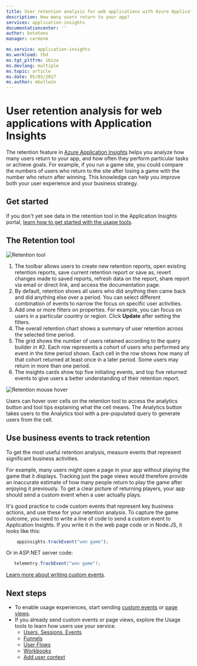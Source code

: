 ```yaml
---
title: User retention analysis for web applications with Azure Application Insights | Microsoft docs
description: How many users return to your app?
services: application-insights
documentationcenter: ''
author: botatoes
manager: carmonm

ms.service: application-insights
ms.workload: tbd
ms.tgt_pltfrm: ibiza
ms.devlang: multiple
ms.topic: article
ms.date: 05/03/2017
ms.author: mbullwin
---
```


# User retention analysis for web applications with Application Insights

The retention feature in [Azure Application Insights](app-insights-overview.md) helps you analyze how many users return to your app, and how often they perform particular tasks or achieve goals. For example, if you run a game site, you could compare the numbers of users who return to the site after losing a game with the number who return after winning. This knowledge can help you improve both your user experience and your business strategy.

## Get started

If you don't yet see data in the retention tool in the Application Insights portal, [learn how to get started with the usage tools](app-insights-usage-overview.md).

## The Retention tool

![Retention tool](./media/app-insights-usage-retention/retention.png)

1. The toolbar allows users to create new retention reports, open existing retention reports, save current retention report or save as, revert changes made to saved reports, refresh data on the report, share report via email or direct link, and access the documentation page. 
2. By default, retention shows all users who did anything then came back and did anything else over a period. You can select different combination of events to narrow the focus on specific user activities.
3. Add one or more filters on properties. For example, you can focus on users in a particular country or region. Click **Update** after setting the filters. 
4. The overall retention chart shows a summary of user retention across the selected time period. 
5. The grid shows the number of users retained according to the query builder in #2. Each row represents a cohort of users who performed any event in the time period shown. Each cell in the row shows how many of that cohort returned at least once in a later period. Some users may return in more than one period. 
6. The insights cards show top five initiating events, and top five returned events to give users a better understanding of their retention report. 

![Retention mouse hover](./media/app-insights-usage-retention/hover.png)

Users can hover over cells on the retention tool to access the analytics button and tool tips explaining what the cell means. The Analytics button takes users to the Analytics tool with a pre-populated query to generate users from the cell. 

## Use business events to track retention

To get the most useful retention analysis, measure events that represent significant business activities. 

For example, many users might open a page in your app without playing the game that it displays. Tracking just the page views would therefore provide an inaccurate estimate of how many people return to play the game after enjoying it previously. To get a clear picture of returning players, your app should send a custom event when a user actually plays.  

It's good practice to code custom events that represent key business actions, and use these for your retention analysis. To capture the game outcome, you need to write a line of code to send a custom event to Application Insights. If you write it in the web page code or in Node.JS, it looks like this:

```JavaScript
    appinsights.trackEvent("won game");
```

Or in ASP.NET server code:

```C#
   telemetry.TrackEvent("won game");
```

[Learn more about writing custom events](app-insights-api-custom-events-metrics.md#trackevent).


## Next steps
- To enable usage experiences, start sending [custom events](https://docs.microsoft.com/azure/application-insights/app-insights-api-custom-events-metrics#trackevent) or [page views](https://docs.microsoft.com/azure/application-insights/app-insights-api-custom-events-metrics#page-views).
- If you already send custom events or page views, explore the Usage tools to learn how users use your service.
    - [Users, Sessions, Events](app-insights-usage-segmentation.md)
    - [Funnels](usage-funnels.md)
    - [User Flows](app-insights-usage-flows.md)
    - [Workbooks](app-insights-usage-workbooks.md)
    - [Add user context](app-insights-usage-send-user-context.md)


